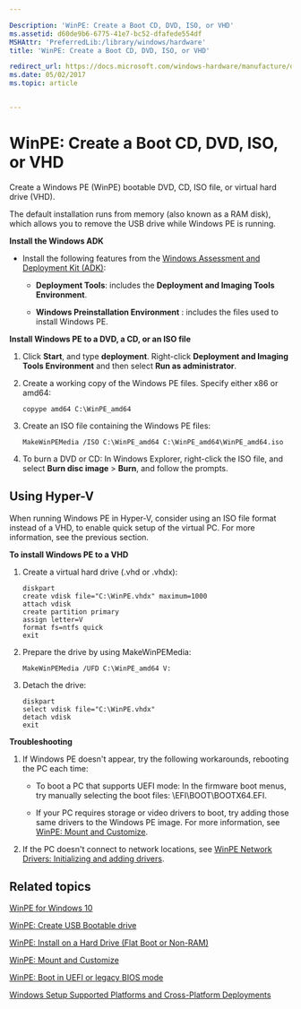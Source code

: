 ```yaml
---

Description: 'WinPE: Create a Boot CD, DVD, ISO, or VHD'
ms.assetid: d60de9b6-6775-41e7-bc52-dfafede554df
MSHAttr: 'PreferredLib:/library/windows/hardware'
title: 'WinPE: Create a Boot CD, DVD, ISO, or VHD'

redirect_url: https://docs.microsoft.com/windows-hardware/manufacture/desktop/winpe-create-usb-bootable-drive
ms.date: 05/02/2017
ms.topic: article


---
```


# WinPE: Create a Boot CD, DVD, ISO, or VHD


Create a Windows PE (WinPE) bootable DVD, CD, ISO file, or virtual hard drive (VHD).

The default installation runs from memory (also known as a RAM disk), which allows you to remove the USB drive while Windows PE is running.

**Install the Windows ADK**

-   Install the following features from the [Windows Assessment and Deployment Kit (ADK)](http://go.microsoft.com/fwlink/p/?LinkID=526803):

    -   **Deployment Tools**: includes the **Deployment and Imaging Tools Environment**.

    -   **Windows Preinstallation Environment** : includes the files used to install Windows PE.

**Install Windows PE to a DVD, a CD, or an ISO file**

1.  Click **Start**, and type **deployment**. Right-click **Deployment and Imaging Tools Environment** and then select **Run as administrator**.

2.  Create a working copy of the Windows PE files. Specify either x86 or amd64:

    ```
    copype amd64 C:\WinPE_amd64
    ```

3.  Create an ISO file containing the Windows PE files:

    ```
    MakeWinPEMedia /ISO C:\WinPE_amd64 C:\WinPE_amd64\WinPE_amd64.iso
    ```

4.  To burn a DVD or CD: In Windows Explorer, right-click the ISO file, and select **Burn disc image** &gt; **Burn**, and follow the prompts.

## <span id="Using_Hyper-V"></span><span id="using_hyper-v"></span><span id="USING_HYPER-V"></span>Using Hyper-V


When running Windows PE in Hyper-V, consider using an ISO file format instead of a VHD, to enable quick setup of the virtual PC. For more information, see the previous section.

**To install Windows PE to a VHD**

1.  Create a virtual hard drive (.vhd or .vhdx):

    ```
    diskpart
    create vdisk file="C:\WinPE.vhdx" maximum=1000
    attach vdisk
    create partition primary
    assign letter=V
    format fs=ntfs quick
    exit
    ```

2.  Prepare the drive by using MakeWinPEMedia:

    ```
    MakeWinPEMedia /UFD C:\WinPE_amd64 V:
    ```

3.  Detach the drive:

    ```
    diskpart
    select vdisk file="C:\WinPE.vhdx"
    detach vdisk
    exit
    ```

**Troubleshooting**

1.  If Windows PE doesn't appear, try the following workarounds, rebooting the PC each time:

    -   To boot a PC that supports UEFI mode: In the firmware boot menus, try manually selecting the boot files: \\EFI\\BOOT\\BOOTX64.EFI.

    -   If your PC requires storage or video drivers to boot, try adding those same drivers to the Windows PE image. For more information, see [WinPE: Mount and Customize](winpe-mount-and-customize.md).

2.  If the PC doesn't connect to network locations, see [WinPE Network Drivers: Initializing and adding drivers](winpe-network-drivers-initializing-and-adding-drivers.md).

## <span id="related_topics"></span>Related topics


[WinPE for Windows 10](winpe-intro.md)

[WinPE: Create USB Bootable drive](winpe-create-usb-bootable-drive.md)

[WinPE: Install on a Hard Drive (Flat Boot or Non-RAM)](winpe-install-on-a-hard-drive--flat-boot-or-non-ram.md)

[WinPE: Mount and Customize](winpe-mount-and-customize.md)

[WinPE: Boot in UEFI or legacy BIOS mode](winpe-boot-in-uefi-or-legacy-bios-mode.md)

[Windows Setup Supported Platforms and Cross-Platform Deployments](windows-setup-supported-platforms-and-cross-platform-deployments.md)

 

 






